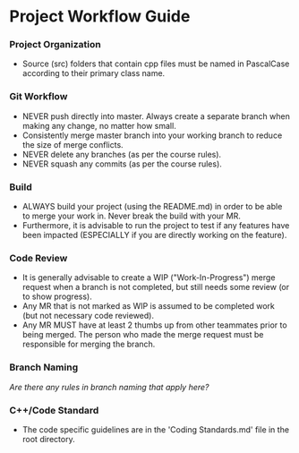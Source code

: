 # Project Workflow Guide

### Project Organization
* Source (src) folders that contain cpp files must be named in PascalCase according to their primary class name.

### Git Workflow
* NEVER push directly into master. Always create a separate branch when making any change, no matter how small.
* Consistently merge master branch into your working branch to reduce the size of merge conflicts.
* NEVER delete any branches (as per the course rules).
* NEVER squash any commits (as per the course rules).

### Build
* ALWAYS build your project (using the README.md) in order to be able to merge your work in. Never break the build with your MR.
* Furthermore, it is advisable to run the project to test if any features have been impacted (ESPECIALLY if you are directly working on the feature).

### Code Review
* It is generally advisable to create a WIP ("Work-In-Progress") merge request when a branch is not completed, but still needs some review (or to show progress).
* Any MR that is not marked as WIP is assumed to be completed work (but not necessary code reviewed).
* Any MR MUST have at least 2 thumbs up from other teammates prior to being merged. The person who made the merge request must be responsible for merging the branch.

### Branch Naming
*Are there any rules in branch naming that apply here?*

### C++/Code Standard
* The code specific guidelines are in the 'Coding Standards.md' file in the root directory.